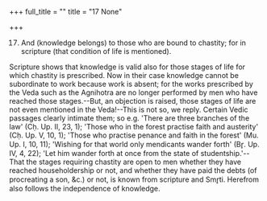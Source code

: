 +++
full_title = ""
title = "17 None"

+++


17. And (knowledge belongs) to those who are bound to chastity; for in scripture (that condition of life is mentioned).

Scripture shows that knowledge is valid also for those stages of life for which chastity is prescribed. Now in their case knowledge cannot be subordinate to work because work is absent; for the works prescribed by the Veda such as the Agnihotra are no longer performed by men who have reached those stages.--But, an objection is raised, those stages of life are not even mentioned in the Veda!--This is not so, we reply. Certain Vedic passages clearly intimate them; so e.g. 'There are three branches of the law' (Cḥ. Up. II, 23, 1); 'Those who in the forest practise faith and austerity' (Cḥ. Up. V, 10, 1); 'Those who practise penance and faith in the forest' (Mu. Up. I, 10, 11); 'Wishing for that world only mendicants wander forth' (Br̥. Up. IV, 4, 22); 'Let him wander forth at once from the state of studentship.'--That the stages requiring chastity are open to men whether they have reached householdership or not, and whether they have paid the debts (of procreating a son, &c.) or not, is known from scripture and Smr̥ti. Herefrom also follows the independence of knowledge.


